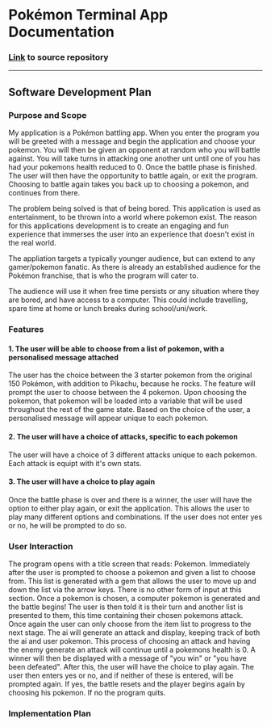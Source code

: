 # Pokémon Terminal App Documentation
### [Link](https://github.com/GregM1991/pokemonApp) to source repository
---
## Software Development Plan 
### Purpose and Scope
My application is a Pokémon battling app. When you enter the program you will be greeted with a message and begin the application and choose your pokemon. 
You will then be given an opponent at random who you will battle against. You will take turns in attacking one another unt until one of you has had your pokemons health reduced to 0. 
Once the battle phase is finished. The user will then have the opportunity to battle again, or exit the program. Choosing to battle again takes you back up to choosing a pokemon, and continues from there.

The problem being solved is that of being bored. This application is used as entertainment, to be thrown into a world where pokemon exist. The reason for this applications development is to create an engaging and fun experience that immerses the user into an experience that doesn't exist in the real world.

The appliation targets a typically younger audience, but can extend to any gamer/pokemon fanatic. As there is already an established audience for the Pokémon franchise, that is who the program will cater to.

The audience will use it when free time persists or any situation where they are bored, and have access to a computer. This could include travelling, spare time at home or lunch breaks during school/uni/work.

### Features
#### 1. The user will be able to choose from a list of pokemon, with a personalised message attached
The user has the choice between the 3 starter pokemon from the original 150 Pokémon, with addition to Pikachu, because he rocks. The feature will prompt the user to choose between the 4 pokemon. Upon choosing the pokemon, that pokemon will be loaded into a variable that will be used throughout the rest of the game state.
Based on the choice of the user, a personalised message will appear unique to each pokemon.
#### 2. The user will have a choice of attacks, specific to each pokemon
The user will have a choice of 3 different attacks unique to each pokemon. Each attack is equipt with it's own stats.
#### 3. The user will have a choice to play again
Once the battle phase is over and there is a winner, the user will have the option to either play again, or exit the application. This allows the user to play many different options and combinations. If the user does not enter yes or no, he will be prompted to do so.

### User Interaction
The program opens with a title screen that reads: Pokemon. Immediately after the user is prompted to choose a pokemon and given a list to choose from. This list is generated with a gem that allows the user to move up and down the list via the arrow keys. There is no other form of input at this section.
Once a pokemon is chosen, a computer pokemon is generated and the battle begins!
The user is then told it is their turn and another list is presented to them, this time containing their chosen pokemons attack. Once again the user can only choose from the item list to progress to the next stage.
The ai will generate an attack and display, keeping track of both the ai and user pokemon. 
This process of choosing an attack and having the enemy generate an attack will continue until a pokemons health is 0.
A winner will then be displayed with a message of "you win" or "you have been defeated".
After this, the user will have the choice to play again. The user then enters yes or no, and if neither of these is entered, will be prompted again. If yes, the battle resets and the player begins again by choosing his pokemon. If no the program quits.

### Implementation Plan






